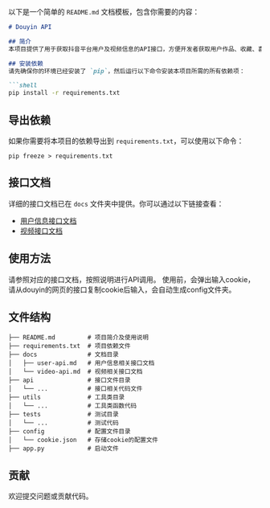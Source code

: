 以下是一个简单的 `README.md` 文档模板，包含你需要的内容：

```markdown
# Douyin API

## 简介
本项目提供了用于获取抖音平台用户及视频信息的API接口，方便开发者获取用户作品、收藏、喜欢、观看历史等数据。

## 安装依赖
请先确保你的环境已经安装了 `pip`，然后运行以下命令安装本项目所需的所有依赖项：

```shell
pip install -r requirements.txt
```

## 导出依赖
如果你需要将本项目的依赖导出到 `requirements.txt`，可以使用以下命令：

```shell
pip freeze > requirements.txt
```

## 接口文档
详细的接口文档已在 `docs` 文件夹中提供。你可以通过以下链接查看：

- [用户信息接口文档](./docs/user-api.md)
- [视频接口文档](./docs/video-api.md)

## 使用方法
请参照对应的接口文档，按照说明进行API调用。
使用前，会弹出输入cookie，请从douyin的网页的接口复制cookie后输入，会自动生成config文件夹。

## 文件结构
```text
├── README.md         # 项目简介及使用说明
├── requirements.txt  # 项目依赖文件
├── docs              # 文档目录
│   ├── user-api.md   # 用户信息相关接口文档
│   └── video-api.md  # 视频相关接口文档
├── api               # 接口文件目录
│   └── ...           # 接口相关代码文件
├── utils             # 工具类目录
│   └── ...           # 工具类函数代码
├── tests             # 测试目录
│   └── ...           # 测试代码
├── config            # 配置文件目录
│   └── cookie.json   # 存储cookie的配置文件
├── app.py            # 启动文件

```

## 贡献
欢迎提交问题或贡献代码。